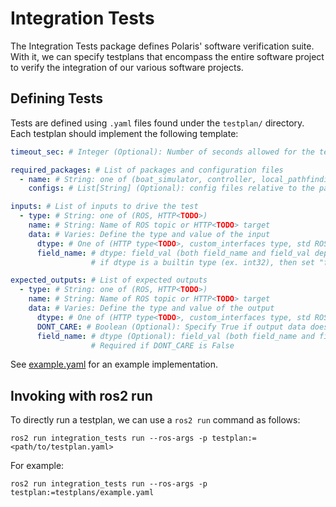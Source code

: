 # Integration Tests

The Integration Tests package defines Polaris' software verification suite. With it, we can specify testplans that
encompass the entire software project to verify the integration of our various software projects.

## Defining Tests

Tests are defined using `.yaml` files found under the `testplan/` directory.
Each testplan should implement the following template:

```yaml
timeout_sec: # Integer (Optional): Number of seconds allowed for the test to run (default 3 seconds)

required_packages: # List of packages and configuration files
  - name: # String: one of (boat_simulator, controller, local_pathfinding, network_systems, virtual_iridium, website)
    configs: # List[String] (Optional): config files relative to the package's config/ folder

inputs: # List of inputs to drive the test
  - type: # String: one of (ROS, HTTP<TODO>)
    name: # String: Name of ROS topic or HTTP<TODO> target
    data: # Varies: Define the type and value of the input
      dtype: # One of (HTTP type<TODO>, custom_interfaces type, std ROS message type)
      field_name: # dtype: field_val (both field_name and field_val depend on the dtype)
                  # if dtype is a builtin type (ex. int32), then set "field_name: <field_val>" as "val: <int val>"

expected_outputs: # List of expected outputs
  - type: # String: one of (ROS, HTTP<TODO>)
    name: # String: Name of ROS topic or HTTP<TODO> target
    data: # Varies: Define the type and value of the output
      dtype: # One of (HTTP type<TODO>, custom_interfaces type, std ROS message type)
      DONT_CARE: # Boolean (Optional): Specify True if output data does not matter. Default is False.
      field_name: # dtype (Optional): field_val (both field_name and field_val depend on the dtype)
                  # Required if DONT_CARE is False
```

See [example.yaml](testplans/example.yaml) for an example implementation.

## Invoking with ros2 run

To directly run a testplan, we can use a `ros2 run` command as follows:

```shell
ros2 run integration_tests run --ros-args -p testplan:=<path/to/testplan.yaml>
```

For example:

```shell
ros2 run integration_tests run --ros-args -p testplan:=testplans/example.yaml
```
